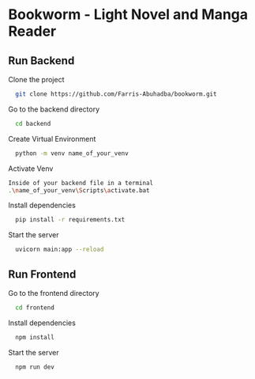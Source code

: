 # Bookworm - Light Novel and Manga Reader
## Run Backend

Clone the project

```bash
  git clone https://github.com/Farris-Abuhadba/bookworm.git
```

Go to the backend directory

```bash
  cd backend
```
Create Virtual Environment

```bash
  python -m venv name_of_your_venv
```

Activate Venv

```bash
Inside of your backend file in a terminal
.\name_of_your_venv\Scripts\activate.bat
```

Install dependencies

```bash
  pip install -r requirements.txt
```

Start the server

```bash
  uvicorn main:app --reload
```

## Run Frontend


Go to the frontend directory

```bash
  cd frontend
```

Install dependencies

```bash
  npm install
```

Start the server

```bash
  npm run dev
```



